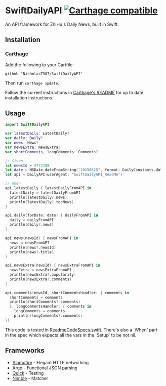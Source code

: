 # SwiftDailyAPI [![Carthage compatible](https://img.shields.io/badge/Carthage-compatible-4BC51D.svg?style=flat)](https://github.com/Carthage/Carthage)

An API framework for ZhiHu's Daily News, built in Swift.

## Installation

### [Carthage]

[Carthage]: https://github.com/Carthage/Carthage

Add the following to your Cartfile:

```
github "NicholasTD07/SwiftDailyAPI"
```

Then run `carthage update`.

Follow the current instructions in [Carthage's README][carthage-installation]
for up to date installation instructions.

[carthage-installation]: https://github.com/Carthage/Carthage#adding-frameworks-to-an-application

## Usage

```swift
import SwiftDailyAPI

var latestDaily: LatestDaily?
var daily: Daily?
var news: News?
var newsExtra: NewsExtra?
var shortComments, longComments: Comments?

// Given
let newsId = 4772308
let date = NSDate.dateFromString("20150525", format: DailyConstants.dateFormat)!
let api = DailyAPI(userAgent: "SwiftDailyAPI_ReadMe")

// When
api.latestDaily { latestDailyFromAPI in
  latestDaily = latestDailyFromAPI
  println(latestDaily?.news)
  println(latestDaily?.topNews)
}

api.daily(forDate: date) { dailyFromAPI in
  daily = dailyFromAPI
  println(daily?.news)
}

api.news(newsId) { newsFromAPI in
  news = newsFromAPI
  println(news?.newsId)
  println(news?.title)
}

api.newsExtra(newsId) { newsExtraFromAPI in
  newsExtra = newsExtraFromAPI
  println(newsExtra?.popularity)
  println(newsExtra?.comments)
}

api.comments(newsId, shortCommentsHandler: { comments in
  shortComments = comments
  println(shortComments?.comments)
  }, longCommentsHandler: { comments in
    longComments = comments
    println(longComments?.comments)
})
```

This code is tested in [ReadmeCodeSpecs.swift](./SwiftDailyAPITests/Specs/ReadmeCodeSpecs.swift). There's also a 'When' part in the spec which expects all the vars in the 'Setup' to be not nil.

## Frameworks

* [Alamofire] - Elegant HTTP networking
* [Argo]      - Functional JSON parsing
* [Quick]     - Testing
* [Nimble]    - Matcher

[Alamofire]: https://github.com/Alamofire/Alamofire
[Argo]: https://github.com/thoughtbot/Argo
[Quick]: https://github.com/Quick/Quick
[Nimble]: https://github.com/Quick/Nimble

